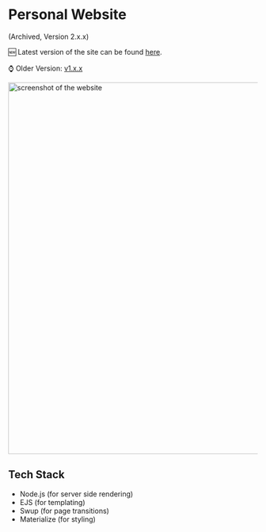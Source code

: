 # Personal Website

(Archived, Version 2.x.x)

🆕 Latest version of the site can be found [here](https://github.com/dhruv-tech/dhruv.tech).

⌚ Older Version: [v1.x.x](https://github.com/dhruv-tech/dhruv.tech_v1)

<img alt="screenshot of the website" src="https://github.com/dhruv-tech/Personal-Website/assets/26849655/a7e9b503-2b1c-4d1b-b414-c6b201ebafe8" width="750">


## Tech Stack

* Node.js (for server side rendering)
* EJS (for templating)
* Swup (for page transitions)
* Materialize (for styling)
